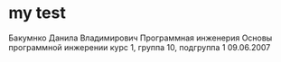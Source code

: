 # my test
Бакумнко
Данила 
Владимирович
Программная инженерия
Основы программной инжерении
курс 1, группа 10, подгруппа 1
09.06.2007
